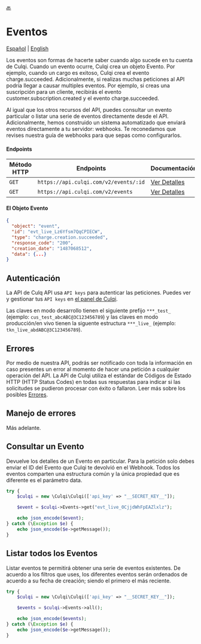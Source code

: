 [🔙](../../../../lang/es/README.md)

# Eventos

[Español](README.md) |
[English](../../README.md)

Los eventos son formas de hacerte saber cuando algo sucede en tu cuenta de Culqi. Cuando un evento ocurre, Culqi crea un objeto Evento. Por ejemplo, cuando un cargo es exitoso, Culqi crea el evento charge.succeeded. Adicionalmente, si realizas muchas peticiones al API podría llegar a causar multiples eventos. Por ejemplo, si creas una suscripción para un cliente, recibirás el evento customer.subscription.created y el evento charge.succeeded.

Al igual que los otros recursos del API, puedes consultar un evento particular o listar una serie de eventos directamente desde el API. Adicionalmente, hemos construido un sistema automatizado que enviará eventos directamente a tu servidor: webhooks. Te reconedamos que revises nuestra guía de webhooks para que sepas como configurarlos.

#### Endpoints

| Método HTTP | Endpoints                             | Documentación                                             |
| ----------- | ------------------------------------- | --------------------------------------------------------- |
| `GET`       | `https://api.culqi.com/v2/events/:id` | [Ver Detalles](https://www.culqi.com/api/#eventos#detail) |
| `GET`       | `https://api.culqi.com/v2/events`     | [Ver Detalles](https://www.culqi.com/api/#eventos#list)   |

#### El Objeto Evento

```json
{
  "object": "event",
  "id": "evt_live_Lz6Yfsm7QqCPIECW",
  "type": "charge.creation.succeeded",
  "response_code": "200",
  "creation_date": "1487068512",
  "data": {...}
}
```

## Autenticación

La API de Culq API usa `API keys` para autenticar las peticiones. Puedes ver y gestionar tus `API keys` en [el panel de Culqi](https://integ-panel.culqi.com/#/desarrollo/llaves).

Las claves en modo desarrollo tienen el siguiente prefijo `***_test_` (ejemplo: `cus_test_abcABC@3C123456789`) y las claves en modo producción/en vivo tienen la siguente estructura `***_live_` (ejemplo: `tkn_live_abdABC@3C123456789`).

## Errores

Por medio de nuestra API, podrás ser notificado con toda la información en caso presentes un error al momento de hacer una petición a cualquier operación del API. La API de Culqi utiliza el estándar de Códigos de Estado HTTP (HTTP Status Codes) en todas sus respuestas para indicar si las solicitudes se pudieron procesar con éxito o fallaron. Leer más sobre los posibles [Errores](https://www.culqi.com/api/#/errores).

## Manejo de errores

Más adelante.

## Consultar un Evento

Devuelve los detalles de un Evento en particular. Para la petición solo debes enviar el ID del Evento que Culqi te devolvió en el Webhook. Todos los eventos comparten una estructura común y la única propiedad que es diferente es el parámetro data.

```php
try {
    $culqi = new \Culqi\Culqi(['api_key' => "__SECRET_KEY__"]);

    $event = $culqi->Events->get("evt_live_0CjjdWhFpEAZlxlz");

    echo json_encode($event);
} catch (\Exception $e) {
    echo json_encode($e->getMessage());
}
```

## Listar todos los Eventos

Listar eventos te permitirá obtener una serie de eventos existentes. De acuerdo a los filtros que uses, los diferentes eventos serán ordenados de acuerdo a su fecha de creación; siendo el primero el más reciente.

```php
try {
    $culqi = new \Culqi\Culqi(['api_key' => "__SECRET_KEY__"]);

    $events = $culqi->Events->all();

    echo json_encode($events);
} catch (\Exception $e) {
    echo json_encode($e->getMessage());
}
```
